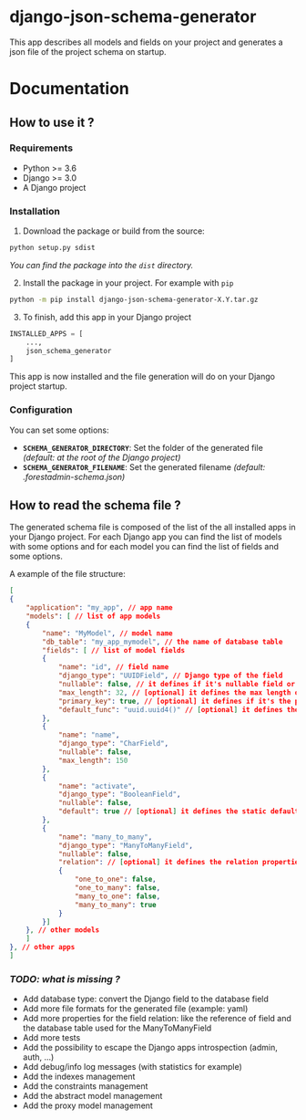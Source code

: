 # django-json-schema-generator

This app describes all models and fields on your project and generates a json file of the project schema on startup.

# Documentation
## How to use it ?

### Requirements

* Python >= 3.6
* Django >= 3.0
* A Django project

### Installation

1. Download the package or build from the source:

```sh
python setup.py sdist
```

*You can find the package into the `dist` directory.*

2. Install the package in your project. For example with `pip`

```sh
python -m pip install django-json-schema-generator-X.Y.tar.gz
````

3. To finish, add this app in your Django project

```python
INSTALLED_APPS = [
    ...,
    json_schema_generator
]
```

This app is now installed and the file generation will do on your Django project startup. 

### Configuration

You can set some options:

* **`SCHEMA_GENERATOR_DIRECTORY`**: Set the folder of the generated file *(default: at the root of the Django project)*
* **`SCHEMA_GENERATOR_FILENAME`**: Set the generated filename *(default: .forestadmin-schema.json)*

## How to read the schema file ?

The generated schema file is composed of the list of the all installed apps in your Django project. For each Django app you can find the list of models with some options and for each model you can find the list of fields and some options.

A example of the file structure:
```json
[
{
    "application": "my_app", // app name
    "models": [ // list of app models
    {
        "name": "MyModel", // model name
        "db_table": "my_app_mymodel", // the name of database table
        "fields": [ // list of model fields
        {
            "name": "id", // field name
            "django_type": "UUIDField", // Django type of the field
            "nullable": false, // it defines if it's nullable field or not
            "max_length": 32, // [optional] it defines the max length of the field
            "primary_key": true, // [optional] it defines if it's the primary key field
            "default_func": "uuid.uuid4()" // [optional] it defines the method which used for the default value
        },
        {
            "name": "name",
            "django_type": "CharField",
            "nullable": false,
            "max_length": 150
        },
        {
            "name": "activate",
            "django_type": "BooleanField",
            "nullable": false,
            "default": true // [optional] it defines the static default value
        },
        {
            "name": "many_to_many",
            "django_type": "ManyToManyField",
            "nullable": false,
            "relation": // [optional] it defines the relation properties
            {
                "one_to_one": false,
                "one_to_many": false,
                "many_to_one": false,
                "many_to_many": true
            }
        }]
    }, // other models
    ]
}, // other apps
]
```


### *TODO: what is missing ?*

* Add database type: convert the Django field to the database field
* Add more file formats for the generated file (example: yaml)
* Add more properties for the field relation: like the reference of field and the database table used for the ManyToManyField
* Add more tests
* Add the possibility to escape the Django apps introspection (admin, auth, ...)
* Add debug/info log messages (with statistics for example)
* Add the indexes management
* Add the constraints management
* Add the abstract model management
* Add the proxy model management
